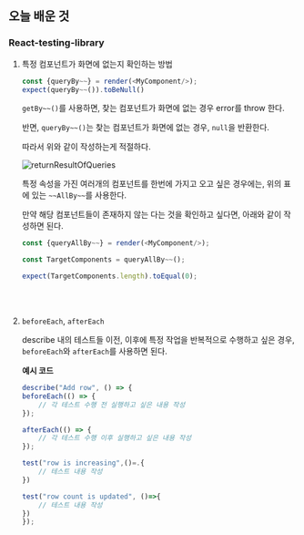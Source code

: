 ## 오늘 배운 것

### React-testing-library

1. 특정 컴포넌트가 화면에 없는지 확인하는 방법

   ```ts
   const {queryBy~~} = render(<MyComponent/>);
   expect(queryBy~~()).toBeNull()
   ```

   `getBy~~()`를 사용하면, 찾는 컴포넌트가 화면에 없는 경우 error를 throw 한다.

   반면, `queryBy~~()`는 찾는 컴포넌트가 화면에 없는 경우, `null`을 반환한다.

   따라서 위와 같이 작성하는게 적절하다.

   ![returnResultOfQueries](https://user-images.githubusercontent.com/77582221/230719349-0667e82b-233e-4be7-8141-310132aed295.png)

   특정 속성을 가진 여러개의 컴포넌트를 한번에 가지고 오고 싶은 경우에는, 위의 표에 있는 `~~AllBy~~`를 사용한다.

   만약 해당 컴포넌트들이 존재하지 않는 다는 것을 확인하고 싶다면, 아래와 같이 작성하면 된다.

   ```ts
   const {queryAllBy~~} = render(<MyComponent/>);

   const TargetComponents = queryAllBy~~();

   expect(TargetComponents.length).toEqual(0);

   ```

<br/>

<br/>

2. `beforeEach`, `afterEach`

   describe 내의 테스트들 이전, 이후에 특정 작업을 반복적으로 수행하고 싶은 경우, `beforeEach`와 `afterEach`를 사용하면 된다.

   **예시 코드**

   ```ts
   describe("Add row", () => {
   beforeEach(() => {
       // 각 테스트 수행 전 실행하고 싶은 내용 작성
   });

   afterEach(() => {
       // 각 테스트 수행 이후 실행하고 싶은 내용 작성
   });

   test("row is increasing",()=.{
       // 테스트 내용 작성
   })

   test("row count is updated", ()=>{
       // 테스트 내용 작성
   })
   });
   ```
